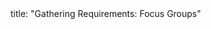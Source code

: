 <frontmatter>
title: "Gathering Requirements: Focus Groups"
</frontmatter>

<include src="navbar.md" boilerplate />

<include src="unit-inPage-asFlat.md" boilerplate />